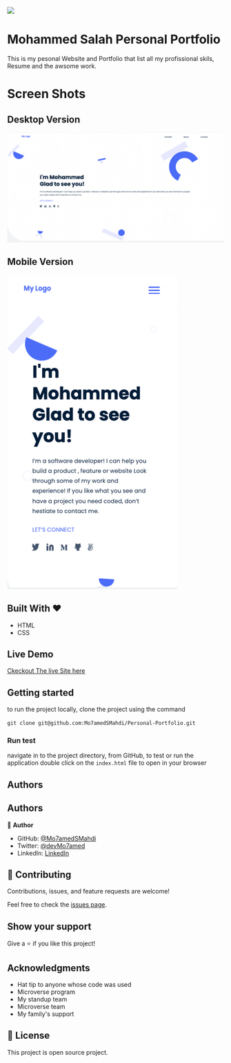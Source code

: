 ![](https://img.shields.io/badge/Microverse-blueviolet)

# Mohammed Salah Personal Portfolio

This is my pesonal Website and Portfolio that list all my profissional skils, Resume and the awsome work.

# Screen Shots

## Desktop Version

![screenshot](./images/ScreenShots/ScreenShot1.png)

## Mobile Version

![screenshot](./images/ScreenShots/mobile-ScreenShot1.png)

## Built With &hearts;

- HTML
- CSS

## Live Demo

[Ckeckout The live Site here](https://mo7amedsmahdi.github.io/Personal-Portfolio/)

## Getting started

to run the project locally, clone the project using the command

`git clone git@github.com:Mo7amedSMahdi/Personal-Portfolio.git`

### Run test

navigate in to the project directory, from GitHub,
to test or run the application double click on the `index.html` file to open in your browser

## Authors

## Authors

👤 **Author**

- GitHub: [@Mo7amedSMahdi](https://github.com/Mo7amedSMahdi)
- Twitter: [@devMo7amed](https://twitter.com/devMo7amed)
- LinkedIn: [LinkedIn](https://www.linkedin.com/in/mohammed-mahdi-b20340162/)

## 🤝 Contributing

Contributions, issues, and feature requests are welcome!

Feel free to check the [issues page](../../issues/).

## Show your support

Give a ⭐️ if you like this project!

## Acknowledgments

- Hat tip to anyone whose code was used
- Microverse program
- My standup team
- Microverse team
- My family's support

## 📝 License

This project is open source project.
